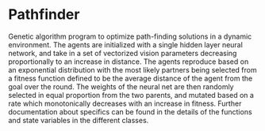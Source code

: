 # Pathfinder
Genetic algorithm program to optimize path-finding solutions
in a dynamic environment. The agents are initialized with a single hidden layer neural network, and take in a set of vectorized vision parameters decreasing proportionally to an increase in distance. The agents reproduce based on an exponential distribution with the most likely partners being selected from a fitness function defined to be the average distance of the agent from the goal over the round. The weights of the neural net are then randomly selected in equal proportion from the two parents, and mutated based on a rate which monotonically decreases with an increase in fitness. Further documentation about specifics can be found in the details of the functions and state variables in the different classes.
